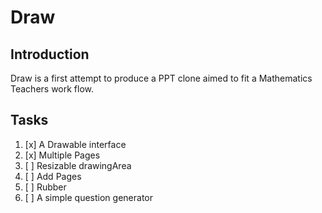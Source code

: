 # Draw
## Introduction
Draw is a first attempt to produce a PPT clone aimed to fit a Mathematics Teachers
work flow.

## Tasks
1. [x] A Drawable interface 
2. [x] Multiple Pages 
3. [ ] Resizable drawingArea 
4. [ ] Add Pages 
5. [ ] Rubber 
6. [ ] A simple question generator
